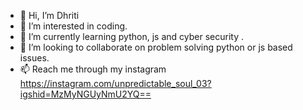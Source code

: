- 👋 Hi, I’m Dhriti
- 👀 I’m interested in coding.
- 🌱 I’m currently learning python, js and cyber security .
- 💞️ I’m looking to collaborate on problem solving python or js based issues.
- 📫 Reach me through my instagram https://instagram.com/unpredictable_soul_03?igshid=MzMyNGUyNmU2YQ==

<!---
Dhriti0303/Dhriti0303 is a ✨ special ✨ repository because its `README.md` (this file) appears on your GitHub profile.
You can click the Preview link to take a look at your changes.
--->
